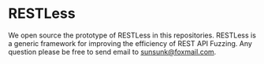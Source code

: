 # RESTLess
We open source the prototype of RESTLess in this repositories. RESTLess is  a generic framework for improving the efficiency of REST API Fuzzing. Any question please be free to send email to sunsunk@foxmail.com.
